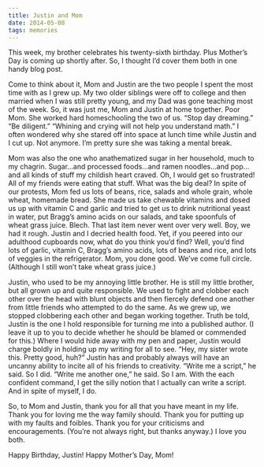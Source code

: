 ```yaml
---
title: Justin and Mom
date: 2014-05-08
tags: memories
---
```


This week, my brother celebrates his twenty-sixth birthday. Plus Mother’s Day is coming up shortly after. So, I thought I’d cover them both in one handy blog post.

Come to think about it, Mom and Justin are the two people I spent the most time with as I grew up. My two older siblings were off to college and then married when I was still pretty young, and my Dad was gone teaching most of the week. So, it was just me, Mom and Justin at home together. Poor Mom. She worked hard homeschooling the two of us. “Stop day dreaming.” “Be diligent.” “Whining and crying will not help you understand math.” I often wondered why she stared off into space at lunch time while Justin and I cut up. Not anymore. I’m pretty sure she was taking a mental break.

Mom was also the one who anathematized sugar in her household, much to my chagrin. Sugar…and processed foods…and ramen noodles…and pop…and all kinds of stuff my childish heart craved. Oh, I would get so frustrated! All of my friends were eating that stuff. What was the big deal? In spite of our protests, Mom fed us lots of beans, rice, salads and whole grain, whole wheat, homemade bread. She made us take chewable vitamins and dosed us up with vitamin C and garlic and tried to get us to drink nutritional yeast in water, put Bragg’s amino acids on our salads, and take spoonfuls of wheat grass juice. Blech. That last item never went over very well. Boy, we had it rough. Justin and I decried health food. Yet, if you peered into our adulthood cupboards now, what do you think you’d find? Well, you’d find lots of garlic, vitamin C, Bragg’s amino acids, lots of beans and rice, and lots of veggies in the refrigerator. Mom, you done good. We’ve come full circle. (Although I still won’t take wheat grass juice.)

Justin, who used to be my annoying little brother. He is still my little brother, but all grown up and quite responsible. We used to fight and clobber each other over the head with blunt objects and then fiercely defend one another from little friends who attempted to do the same. As we grew up, we stopped clobbering each other and began working together. Truth be told, Justin is the one I hold responsible for turning me into a published author. (I leave it up to you to decide whether he should be blamed or commended for this.) Where I would hide away with my pen and paper, Justin would charge boldly in holding up my writing for all to see. “Hey, my sister wrote this. Pretty good, huh?” Justin has and probably always will have an uncanny ability to incite all of his friends to creativity. “Write me a script,” he said. So I did. “Write me another one,” he said. So I am. With the each confident command, I get the silly notion that I actually can write a script. And in spite of myself, I do.

So, to Mom and Justin, thank you for all that you have meant in my life. Thank you for loving me the way family should. Thank you for putting up with my faults and foibles. Thank you for your criticisms and encouragements. (You’re not always right, but thanks anyway.) I love you both.

Happy Birthday, Justin! Happy Mother’s Day, Mom!